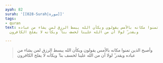 ```yaml
---
ayah: 82
surah: '[[028-Surah|سورة]]'
tags:
- quran
text: وأصبح الذين تمنوا مكانه بالأمس يقولون ويكأن الله يبسط الرزق لمن يشاء من عباده
  ويقدر ۖ لولا أن من الله علينا لخسف بنا ۖ ويكأنه لا يفلح الكافرون

---
```

> وأصبح الذين تمنوا مكانه بالأمس يقولون ويكأن الله يبسط الرزق لمن يشاء من عباده ويقدر ۖ لولا أن من الله علينا لخسف بنا ۖ ويكأنه لا يفلح الكافرون
